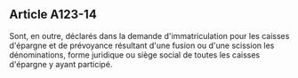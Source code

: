Article A123-14
----
Sont, en outre, déclarés dans la demande d'immatriculation pour les caisses
d'épargne et de prévoyance résultant d'une fusion ou d'une scission les
dénominations, forme juridique ou siège social de toutes les caisses d'épargne y
ayant participé.
